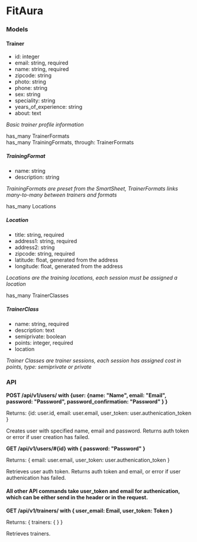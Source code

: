 # FitAura
### Models

#### Trainer
* id: integer
* email: string, required
* name: string, required
* zipcode: string
* photo: string
* phone: string
* sex: string
* speciality: string
* years_of_experience: string
* about: text

*Basic trainer profile information*

has_many TrainerFormats  
has_many TrainingFormats, through: TrainerFormats  
##### TrainingFormat
* name: string
* description: string  

*TrainingFormats are preset from the SmartSheet, TrainerFormats links many-to-many between trainers and formats*

has_many Locations  

##### Location
* title: string, required
* address1: string, required
* address2: string
* zipcode: string, required
* latitude: float, generated from the address
* longitude: float, generated from the address

*Locations are the training locations, each session must be assigned a location*

has_many TrainerClasses  

##### TrainerClass
* name: string, required
* description: text
* semiprivate: boolean
* points: integer, required
* location

*Trainer Classes are trainer sessions, each session has assigned cost in points, type: semiprivate or private*

### API

**POST /api/v1/users/ with {user: {name: "Name", email: "Email", password: "Password", password_confirmation: "Password" } }**

Returns: {id: user.id, email: user.email, user_token: user.authenication_token }

Creates user with specified name, email and password. Returns auth token or error if user creation has failed.

**GET /api/v1/users/#{id} with { password: "Password" }**

Returns: { email: user.email, user_token: user.authenication_token }

Retrieves user auth token. Returns auth token and email, or error if user authenication has failed.

#### All other API commands take user_token and email for authenication, which can be either send in the header or in the request.

**GET /api/v1/trainers/ with { user_email: Email, user_token: Token }**

Returns: { trainers: { } }

Retrieves trainers. 
